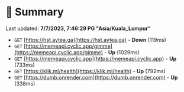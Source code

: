 # 📖 Summary
Last updated: **7/7/2023, 7:46:29 PG "Asia/Kuala_Lumpur"**

- `GET` [https://hst.aytea.ga](https://hst.aytea.ga) - **Down** (119ms)
- `GET` [https://memeapi.cyclic.app/gimme](https://memeapi.cyclic.app/gimme) - **Up** (1029ms)
- `GET` [https://memeapi.cyclic.app](https://memeapi.cyclic.app) - **Up** (733ms)
- `GET` [https://klik.ml/health](https://klik.ml/health) - **Up** (792ms)
- `GET` [https://dumb.onrender.com](https://dumb.onrender.com) - **Up** (338ms)
